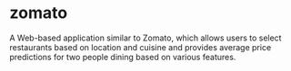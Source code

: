 # zomato

A Web-based application similar to Zomato, which allows users to select restaurants based on location and cuisine and provides average price predictions for two people dining based on various features.
